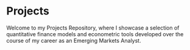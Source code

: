 # Projects
 

Welcome to my Projects Repository, where I showcase a selection of quantitative finance models and econometric tools developed over the course of my career as an Emerging Markets Analyst.
